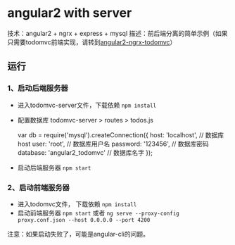 # angular2 with server

技术：angular2 + ngrx + express + mysql
描述：前后端分离的简单示例（如果只需要todomvc前端实现，请转到[angular2-ngrx-todomvc](https://github.com/wang12124468/angular2-todomvc)）

## 运行

### 1、启动后端服务器

- 进入todomvc-server文件，下载依赖 `npm install`
- 配置数据库 todomvc-server > routes > todos.js

    var db = require('mysql').createConnection({
        host: 'localhost',  // 数据库host
        user: 'root',       // 数据库用户名
        password: '123456', // 数据库密码
        database: 'angular2_todomvc' // 数据库名字
    });

- 启动后端服务器 `npm start`

### 2、启动前端服务器

- 进入todomvc文件， 下载依赖 `npm install`
- 启动前端服务器 `npm start` 或者 `ng serve --proxy-config proxy.conf.json --host 0.0.0.0 --port 4200`


注意：如果启动失败了，可能是angular-cli的问题。